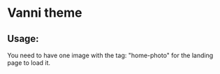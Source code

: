 # Vanni theme

## Usage:

You need to have one image with the tag: "home-photo" for the landing page to load it. 


